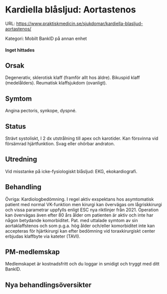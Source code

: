 # Kardiella blåsljud: Aortastenos

URL: https://www.praktiskmedicin.se/sjukdomar/kardiella-blasljud-aortastenos/



Kategori: Mobilt BankID på annan enhet

#### Inget hittades

## Orsak

Degenerativ, sklerotisk klaff (framför allt hos äldre). Bikuspid klaff (medelålders). Reumatisk klaffsjukdom (ovanligt).

## Symtom

Angina pectoris, synkope, dyspné.

## Status

Strävt systoliskt, I 2 dx utstrålning till apex och karotider. Kan försvinna vid försämrad hjärtfunktion. Svag eller ohörbar andraton.

## Utredning

Vid misstanke på icke-fysiologiskt blåsljud: EKG, ekokardiografi.

## Behandling

Övriga: Kardiologbedömning. I regel aktiv exspektans hos asymtomatisk patient med normal VK-funktion men kirurgi kan övervägas om lågriskkirurgi och vissa parametrar uppfylls enligt ESC nya riktlinjer från 2021. Operation kan övervägas även efter 80 års ålder om patienten är aktiv och inte har någon betydande komorbiditet.
Pat. med uttalade symtom av sin aortaklaffstenos och som p.g.a. hög ålder och/eller komorbiditet inte kan accepteras för hjärtkirurgi kan efter bedömning vid toraxkirurgiskt center erbjudas klaffbyte via kateter (TAVI).

## PM-medlemskap

Medlemskapet är kostnadsfritt och du loggar in smidigt och tryggt med ditt BankID.

## Nya behandlingsöversikter

